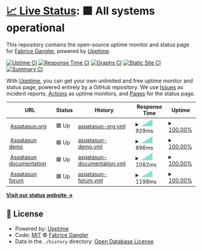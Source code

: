 # [📈 Live Status](https://dzc34.github.io/test-upptime): <!--live status--> **🟩 All systems operational**

This repository contains the open-source uptime monitor and status page for [Fabrice Gangler](https://app.contrast-finder.org), powered by [Upptime](https://github.com/upptime/upptime).

[![Uptime CI](https://github.com/dzc34/test-upptime/workflows/Uptime%20CI/badge.svg)](https://github.com/dzc34/test-upptime/actions?query=workflow%3A%22Uptime+CI%22)
[![Response Time CI](https://github.com/dzc34/test-upptime/workflows/Response%20Time%20CI/badge.svg)](https://github.com/dzc34/test-upptime/actions?query=workflow%3A%22Response+Time+CI%22)
[![Graphs CI](https://github.com/dzc34/test-upptime/workflows/Graphs%20CI/badge.svg)](https://github.com/dzc34/test-upptime/actions?query=workflow%3A%22Graphs+CI%22)
[![Static Site CI](https://github.com/dzc34/test-upptime/workflows/Static%20Site%20CI/badge.svg)](https://github.com/dzc34/test-upptime/actions?query=workflow%3A%22Static+Site+CI%22)
[![Summary CI](https://github.com/dzc34/test-upptime/workflows/Summary%20CI/badge.svg)](https://github.com/dzc34/test-upptime/actions?query=workflow%3A%22Summary+CI%22)

With [Upptime](https://upptime.js.org), you can get your own unlimited and free uptime monitor and status page, powered entirely by a GitHub repository. We use [Issues](https://github.com/dzc34/test-upptime/issues) as incident reports, [Actions](https://github.com/dzc34/test-upptime/actions) as uptime monitors, and [Pages](https://dzc34.github.io/test-upptime) for the status page.

<!--start: status pages-->
<!-- This summary is generated by Upptime (https://github.com/upptime/upptime) -->
<!-- Do not edit this manually, your changes will be overwritten -->
<!-- prettier-ignore -->
| URL | Status | History | Response Time | Uptime |
| --- | ------ | ------- | ------------- | ------ |
| <img alt="" src="https://favicons.githubusercontent.com/asqatasun.org" height="13"> [Asqatasun.org](https://asqatasun.org/) | 🟩 Up | [asqatasun-org.yml](https://github.com/dzc34/test-upptime/commits/HEAD/history/asqatasun-org.yml) | <details><summary><img alt="Response time graph" src="./graphs/asqatasun-org/response-time-week.png" height="20"> 929ms</summary><br><a href="https://dzc34.github.io/test-upptime/history/asqatasun-org"><img alt="Response time 929" src="https://img.shields.io/endpoint?url=https%3A%2F%2Fraw.githubusercontent.com%2Fdzc34%2Ftest-upptime%2FHEAD%2Fapi%2Fasqatasun-org%2Fresponse-time.json"></a><br><a href="https://dzc34.github.io/test-upptime/history/asqatasun-org"><img alt="24-hour response time 929" src="https://img.shields.io/endpoint?url=https%3A%2F%2Fraw.githubusercontent.com%2Fdzc34%2Ftest-upptime%2FHEAD%2Fapi%2Fasqatasun-org%2Fresponse-time-day.json"></a><br><a href="https://dzc34.github.io/test-upptime/history/asqatasun-org"><img alt="7-day response time 929" src="https://img.shields.io/endpoint?url=https%3A%2F%2Fraw.githubusercontent.com%2Fdzc34%2Ftest-upptime%2FHEAD%2Fapi%2Fasqatasun-org%2Fresponse-time-week.json"></a><br><a href="https://dzc34.github.io/test-upptime/history/asqatasun-org"><img alt="30-day response time 929" src="https://img.shields.io/endpoint?url=https%3A%2F%2Fraw.githubusercontent.com%2Fdzc34%2Ftest-upptime%2FHEAD%2Fapi%2Fasqatasun-org%2Fresponse-time-month.json"></a><br><a href="https://dzc34.github.io/test-upptime/history/asqatasun-org"><img alt="1-year response time 929" src="https://img.shields.io/endpoint?url=https%3A%2F%2Fraw.githubusercontent.com%2Fdzc34%2Ftest-upptime%2FHEAD%2Fapi%2Fasqatasun-org%2Fresponse-time-year.json"></a></details> | <details><summary><a href="https://dzc34.github.io/test-upptime/history/asqatasun-org">100.00%</a></summary><a href="https://dzc34.github.io/test-upptime/history/asqatasun-org"><img alt="All-time uptime 100.00%" src="https://img.shields.io/endpoint?url=https%3A%2F%2Fraw.githubusercontent.com%2Fdzc34%2Ftest-upptime%2FHEAD%2Fapi%2Fasqatasun-org%2Fuptime.json"></a><br><a href="https://dzc34.github.io/test-upptime/history/asqatasun-org"><img alt="24-hour uptime 100.00%" src="https://img.shields.io/endpoint?url=https%3A%2F%2Fraw.githubusercontent.com%2Fdzc34%2Ftest-upptime%2FHEAD%2Fapi%2Fasqatasun-org%2Fuptime-day.json"></a><br><a href="https://dzc34.github.io/test-upptime/history/asqatasun-org"><img alt="7-day uptime 100.00%" src="https://img.shields.io/endpoint?url=https%3A%2F%2Fraw.githubusercontent.com%2Fdzc34%2Ftest-upptime%2FHEAD%2Fapi%2Fasqatasun-org%2Fuptime-week.json"></a><br><a href="https://dzc34.github.io/test-upptime/history/asqatasun-org"><img alt="30-day uptime 100.00%" src="https://img.shields.io/endpoint?url=https%3A%2F%2Fraw.githubusercontent.com%2Fdzc34%2Ftest-upptime%2FHEAD%2Fapi%2Fasqatasun-org%2Fuptime-month.json"></a><br><a href="https://dzc34.github.io/test-upptime/history/asqatasun-org"><img alt="1-year uptime 100.00%" src="https://img.shields.io/endpoint?url=https%3A%2F%2Fraw.githubusercontent.com%2Fdzc34%2Ftest-upptime%2FHEAD%2Fapi%2Fasqatasun-org%2Fuptime-year.json"></a></details>
| <img alt="" src="https://favicons.githubusercontent.com/app.asqatasun.org" height="13"> [Asqatasun demo](https://app.asqatasun.org/) | 🟩 Up | [asqatasun-demo.yml](https://github.com/dzc34/test-upptime/commits/HEAD/history/asqatasun-demo.yml) | <details><summary><img alt="Response time graph" src="./graphs/asqatasun-demo/response-time-week.png" height="20"> 896ms</summary><br><a href="https://dzc34.github.io/test-upptime/history/asqatasun-demo"><img alt="Response time 896" src="https://img.shields.io/endpoint?url=https%3A%2F%2Fraw.githubusercontent.com%2Fdzc34%2Ftest-upptime%2FHEAD%2Fapi%2Fasqatasun-demo%2Fresponse-time.json"></a><br><a href="https://dzc34.github.io/test-upptime/history/asqatasun-demo"><img alt="24-hour response time 896" src="https://img.shields.io/endpoint?url=https%3A%2F%2Fraw.githubusercontent.com%2Fdzc34%2Ftest-upptime%2FHEAD%2Fapi%2Fasqatasun-demo%2Fresponse-time-day.json"></a><br><a href="https://dzc34.github.io/test-upptime/history/asqatasun-demo"><img alt="7-day response time 896" src="https://img.shields.io/endpoint?url=https%3A%2F%2Fraw.githubusercontent.com%2Fdzc34%2Ftest-upptime%2FHEAD%2Fapi%2Fasqatasun-demo%2Fresponse-time-week.json"></a><br><a href="https://dzc34.github.io/test-upptime/history/asqatasun-demo"><img alt="30-day response time 896" src="https://img.shields.io/endpoint?url=https%3A%2F%2Fraw.githubusercontent.com%2Fdzc34%2Ftest-upptime%2FHEAD%2Fapi%2Fasqatasun-demo%2Fresponse-time-month.json"></a><br><a href="https://dzc34.github.io/test-upptime/history/asqatasun-demo"><img alt="1-year response time 896" src="https://img.shields.io/endpoint?url=https%3A%2F%2Fraw.githubusercontent.com%2Fdzc34%2Ftest-upptime%2FHEAD%2Fapi%2Fasqatasun-demo%2Fresponse-time-year.json"></a></details> | <details><summary><a href="https://dzc34.github.io/test-upptime/history/asqatasun-demo">100.00%</a></summary><a href="https://dzc34.github.io/test-upptime/history/asqatasun-demo"><img alt="All-time uptime 100.00%" src="https://img.shields.io/endpoint?url=https%3A%2F%2Fraw.githubusercontent.com%2Fdzc34%2Ftest-upptime%2FHEAD%2Fapi%2Fasqatasun-demo%2Fuptime.json"></a><br><a href="https://dzc34.github.io/test-upptime/history/asqatasun-demo"><img alt="24-hour uptime 100.00%" src="https://img.shields.io/endpoint?url=https%3A%2F%2Fraw.githubusercontent.com%2Fdzc34%2Ftest-upptime%2FHEAD%2Fapi%2Fasqatasun-demo%2Fuptime-day.json"></a><br><a href="https://dzc34.github.io/test-upptime/history/asqatasun-demo"><img alt="7-day uptime 100.00%" src="https://img.shields.io/endpoint?url=https%3A%2F%2Fraw.githubusercontent.com%2Fdzc34%2Ftest-upptime%2FHEAD%2Fapi%2Fasqatasun-demo%2Fuptime-week.json"></a><br><a href="https://dzc34.github.io/test-upptime/history/asqatasun-demo"><img alt="30-day uptime 100.00%" src="https://img.shields.io/endpoint?url=https%3A%2F%2Fraw.githubusercontent.com%2Fdzc34%2Ftest-upptime%2FHEAD%2Fapi%2Fasqatasun-demo%2Fuptime-month.json"></a><br><a href="https://dzc34.github.io/test-upptime/history/asqatasun-demo"><img alt="1-year uptime 100.00%" src="https://img.shields.io/endpoint?url=https%3A%2F%2Fraw.githubusercontent.com%2Fdzc34%2Ftest-upptime%2FHEAD%2Fapi%2Fasqatasun-demo%2Fuptime-year.json"></a></details>
| <img alt="" src="https://favicons.githubusercontent.com/doc.asqatasun.org" height="13"> [Asqatasun documentation](https://doc.asqatasun.org/) | 🟩 Up | [asqatasun-documentation.yml](https://github.com/dzc34/test-upptime/commits/HEAD/history/asqatasun-documentation.yml) | <details><summary><img alt="Response time graph" src="./graphs/asqatasun-documentation/response-time-week.png" height="20"> 1082ms</summary><br><a href="https://dzc34.github.io/test-upptime/history/asqatasun-documentation"><img alt="Response time 1082" src="https://img.shields.io/endpoint?url=https%3A%2F%2Fraw.githubusercontent.com%2Fdzc34%2Ftest-upptime%2FHEAD%2Fapi%2Fasqatasun-documentation%2Fresponse-time.json"></a><br><a href="https://dzc34.github.io/test-upptime/history/asqatasun-documentation"><img alt="24-hour response time 1082" src="https://img.shields.io/endpoint?url=https%3A%2F%2Fraw.githubusercontent.com%2Fdzc34%2Ftest-upptime%2FHEAD%2Fapi%2Fasqatasun-documentation%2Fresponse-time-day.json"></a><br><a href="https://dzc34.github.io/test-upptime/history/asqatasun-documentation"><img alt="7-day response time 1082" src="https://img.shields.io/endpoint?url=https%3A%2F%2Fraw.githubusercontent.com%2Fdzc34%2Ftest-upptime%2FHEAD%2Fapi%2Fasqatasun-documentation%2Fresponse-time-week.json"></a><br><a href="https://dzc34.github.io/test-upptime/history/asqatasun-documentation"><img alt="30-day response time 1082" src="https://img.shields.io/endpoint?url=https%3A%2F%2Fraw.githubusercontent.com%2Fdzc34%2Ftest-upptime%2FHEAD%2Fapi%2Fasqatasun-documentation%2Fresponse-time-month.json"></a><br><a href="https://dzc34.github.io/test-upptime/history/asqatasun-documentation"><img alt="1-year response time 1082" src="https://img.shields.io/endpoint?url=https%3A%2F%2Fraw.githubusercontent.com%2Fdzc34%2Ftest-upptime%2FHEAD%2Fapi%2Fasqatasun-documentation%2Fresponse-time-year.json"></a></details> | <details><summary><a href="https://dzc34.github.io/test-upptime/history/asqatasun-documentation">100.00%</a></summary><a href="https://dzc34.github.io/test-upptime/history/asqatasun-documentation"><img alt="All-time uptime 100.00%" src="https://img.shields.io/endpoint?url=https%3A%2F%2Fraw.githubusercontent.com%2Fdzc34%2Ftest-upptime%2FHEAD%2Fapi%2Fasqatasun-documentation%2Fuptime.json"></a><br><a href="https://dzc34.github.io/test-upptime/history/asqatasun-documentation"><img alt="24-hour uptime 100.00%" src="https://img.shields.io/endpoint?url=https%3A%2F%2Fraw.githubusercontent.com%2Fdzc34%2Ftest-upptime%2FHEAD%2Fapi%2Fasqatasun-documentation%2Fuptime-day.json"></a><br><a href="https://dzc34.github.io/test-upptime/history/asqatasun-documentation"><img alt="7-day uptime 100.00%" src="https://img.shields.io/endpoint?url=https%3A%2F%2Fraw.githubusercontent.com%2Fdzc34%2Ftest-upptime%2FHEAD%2Fapi%2Fasqatasun-documentation%2Fuptime-week.json"></a><br><a href="https://dzc34.github.io/test-upptime/history/asqatasun-documentation"><img alt="30-day uptime 100.00%" src="https://img.shields.io/endpoint?url=https%3A%2F%2Fraw.githubusercontent.com%2Fdzc34%2Ftest-upptime%2FHEAD%2Fapi%2Fasqatasun-documentation%2Fuptime-month.json"></a><br><a href="https://dzc34.github.io/test-upptime/history/asqatasun-documentation"><img alt="1-year uptime 100.00%" src="https://img.shields.io/endpoint?url=https%3A%2F%2Fraw.githubusercontent.com%2Fdzc34%2Ftest-upptime%2FHEAD%2Fapi%2Fasqatasun-documentation%2Fuptime-year.json"></a></details>
| <img alt="" src="https://favicons.githubusercontent.com/forum.asqatasun.org" height="13"> [Asqatasun forum](https://forum.asqatasun.org/) | 🟩 Up | [asqatasun-forum.yml](https://github.com/dzc34/test-upptime/commits/HEAD/history/asqatasun-forum.yml) | <details><summary><img alt="Response time graph" src="./graphs/asqatasun-forum/response-time-week.png" height="20"> 1198ms</summary><br><a href="https://dzc34.github.io/test-upptime/history/asqatasun-forum"><img alt="Response time 1198" src="https://img.shields.io/endpoint?url=https%3A%2F%2Fraw.githubusercontent.com%2Fdzc34%2Ftest-upptime%2FHEAD%2Fapi%2Fasqatasun-forum%2Fresponse-time.json"></a><br><a href="https://dzc34.github.io/test-upptime/history/asqatasun-forum"><img alt="24-hour response time 1198" src="https://img.shields.io/endpoint?url=https%3A%2F%2Fraw.githubusercontent.com%2Fdzc34%2Ftest-upptime%2FHEAD%2Fapi%2Fasqatasun-forum%2Fresponse-time-day.json"></a><br><a href="https://dzc34.github.io/test-upptime/history/asqatasun-forum"><img alt="7-day response time 1198" src="https://img.shields.io/endpoint?url=https%3A%2F%2Fraw.githubusercontent.com%2Fdzc34%2Ftest-upptime%2FHEAD%2Fapi%2Fasqatasun-forum%2Fresponse-time-week.json"></a><br><a href="https://dzc34.github.io/test-upptime/history/asqatasun-forum"><img alt="30-day response time 1198" src="https://img.shields.io/endpoint?url=https%3A%2F%2Fraw.githubusercontent.com%2Fdzc34%2Ftest-upptime%2FHEAD%2Fapi%2Fasqatasun-forum%2Fresponse-time-month.json"></a><br><a href="https://dzc34.github.io/test-upptime/history/asqatasun-forum"><img alt="1-year response time 1198" src="https://img.shields.io/endpoint?url=https%3A%2F%2Fraw.githubusercontent.com%2Fdzc34%2Ftest-upptime%2FHEAD%2Fapi%2Fasqatasun-forum%2Fresponse-time-year.json"></a></details> | <details><summary><a href="https://dzc34.github.io/test-upptime/history/asqatasun-forum">100.00%</a></summary><a href="https://dzc34.github.io/test-upptime/history/asqatasun-forum"><img alt="All-time uptime 100.00%" src="https://img.shields.io/endpoint?url=https%3A%2F%2Fraw.githubusercontent.com%2Fdzc34%2Ftest-upptime%2FHEAD%2Fapi%2Fasqatasun-forum%2Fuptime.json"></a><br><a href="https://dzc34.github.io/test-upptime/history/asqatasun-forum"><img alt="24-hour uptime 100.00%" src="https://img.shields.io/endpoint?url=https%3A%2F%2Fraw.githubusercontent.com%2Fdzc34%2Ftest-upptime%2FHEAD%2Fapi%2Fasqatasun-forum%2Fuptime-day.json"></a><br><a href="https://dzc34.github.io/test-upptime/history/asqatasun-forum"><img alt="7-day uptime 100.00%" src="https://img.shields.io/endpoint?url=https%3A%2F%2Fraw.githubusercontent.com%2Fdzc34%2Ftest-upptime%2FHEAD%2Fapi%2Fasqatasun-forum%2Fuptime-week.json"></a><br><a href="https://dzc34.github.io/test-upptime/history/asqatasun-forum"><img alt="30-day uptime 100.00%" src="https://img.shields.io/endpoint?url=https%3A%2F%2Fraw.githubusercontent.com%2Fdzc34%2Ftest-upptime%2FHEAD%2Fapi%2Fasqatasun-forum%2Fuptime-month.json"></a><br><a href="https://dzc34.github.io/test-upptime/history/asqatasun-forum"><img alt="1-year uptime 100.00%" src="https://img.shields.io/endpoint?url=https%3A%2F%2Fraw.githubusercontent.com%2Fdzc34%2Ftest-upptime%2FHEAD%2Fapi%2Fasqatasun-forum%2Fuptime-year.json"></a></details>

<!--end: status pages-->

[**Visit our status website →**](https://dzc34.github.io/test-upptime)

## 📄 License

- Powered by: [Upptime](https://github.com/upptime/upptime)
- Code: [MIT](./LICENSE) © [Fabrice Gangler](https://app.contrast-finder.org)
- Data in the `./history` directory: [Open Database License](https://opendatacommons.org/licenses/odbl/1-0/)
